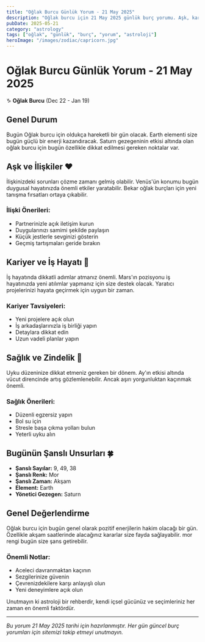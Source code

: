 ```yaml
---
title: "Oğlak Burcu Günlük Yorum - 21 May 2025"
description: "Oğlak burcu için 21 May 2025 günlük burç yorumu. Aşk, kariyer, sağlık ve şanslı sayılar."
pubDate: 2025-05-21
category: "astrology"
tags: ["oğlak", "günlük", "burç", "yorum", "astroloji"]
heroImage: "/images/zodiac/capricorn.jpg"
---
```


# Oğlak Burcu Günlük Yorum - 21 May 2025

♑ **Oğlak Burcu** (Dec 22 - Jan 19)

## Genel Durum

Bugün Oğlak burcu için oldukça hareketli bir gün olacak. Earth elementi size bugün güçlü bir enerji kazandıracak. Saturn gezegeninin etkisi altında olan oğlak burcu için bugün özellikle dikkat edilmesi gereken noktalar var.

## Aşk ve İlişkiler ❤️

İlişkinizdeki sorunları çözme zamanı gelmiş olabilir. Venüs'ün konumu bugün duygusal hayatınızda önemli etkiler yaratabilir. Bekar oğlak burçları için yeni tanışma fırsatları ortaya çıkabilir.

### İlişki Önerileri:
- Partnerinizle açık iletişim kurun
- Duygularınızı samimi şekilde paylaşın
- Küçük jestlerle sevginizi gösterin
- Geçmiş tartışmaları geride bırakın

## Kariyer ve İş Hayatı 💼

İş hayatında dikkatli adımlar atmanız önemli. Mars'ın pozisyonu iş hayatınızda yeni atılımlar yapmanız için size destek olacak. Yaratıcı projelerinizi hayata geçirmek için uygun bir zaman.

### Kariyer Tavsiyeleri:
- Yeni projelere açık olun
- İş arkadaşlarınızla iş birliği yapın
- Detaylara dikkat edin
- Uzun vadeli planlar yapın

## Sağlık ve Zindelik 🏥

Uyku düzeninize dikkat etmeniz gereken bir dönem. Ay'ın etkisi altında vücut direncinde artış gözlemlenebilir. Ancak aşırı yorgunluktan kaçınmak önemli.

### Sağlık Önerileri:
- Düzenli egzersiz yapın
- Bol su için
- Stresle başa çıkma yolları bulun
- Yeterli uyku alın

## Bugünün Şanslı Unsurları 🍀

- **Şanslı Sayılar:** 9, 49, 38
- **Şanslı Renk:** Mor
- **Şanslı Zaman:** Akşam
- **Element:** Earth
- **Yönetici Gezegen:** Saturn

## Genel Değerlendirme

Oğlak burcu için bugün genel olarak pozitif enerjilerin hakim olacağı bir gün. Özellikle akşam saatlerinde alacağınız kararlar size fayda sağlayabilir. mor rengi bugün size şans getirebilir.

### Önemli Notlar:
- Aceleci davranmaktan kaçının
- Sezgilerinize güvenin
- Çevrenizdekilere karşı anlayışlı olun
- Yeni deneyimlere açık olun

Unutmayın ki astroloji bir rehberdir, kendi içsel gücünüz ve seçimleriniz her zaman en önemli faktördür.

---

*Bu yorum 21 May 2025 tarihi için hazırlanmıştır. Her gün güncel burç yorumları için sitemizi takip etmeyi unutmayın.*
